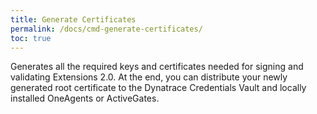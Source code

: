 ```yaml
---
title: Generate Certificates
permalink: /docs/cmd-generate-certificates/
toc: true
---
```


Generates all the required keys and certificates needed for signing and validating Extensions 2.0.
At the end, you can distribute your newly generated root certificate to the Dynatrace Credentials Vault and locally installed
OneAgents or ActiveGates.
